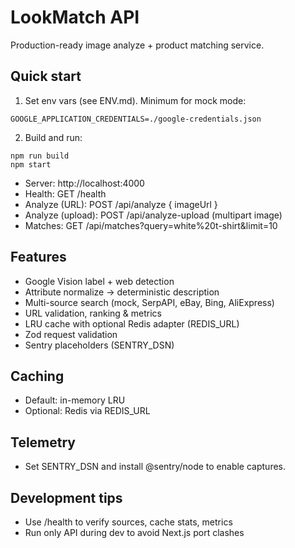 # LookMatch API

Production-ready image analyze + product matching service.

## Quick start

1) Set env vars (see ENV.md). Minimum for mock mode:

```
GOOGLE_APPLICATION_CREDENTIALS=./google-credentials.json
```

2) Build and run:

```
npm run build
npm start
```

- Server: http://localhost:4000
- Health: GET /health
- Analyze (URL): POST /api/analyze { imageUrl }
- Analyze (upload): POST /api/analyze-upload (multipart image)
- Matches: GET /api/matches?query=white%20t-shirt&limit=10

## Features

- Google Vision label + web detection
- Attribute normalize → deterministic description
- Multi-source search (mock, SerpAPI, eBay, Bing, AliExpress)
- URL validation, ranking & metrics
- LRU cache with optional Redis adapter (REDIS_URL)
- Zod request validation
- Sentry placeholders (SENTRY_DSN)

## Caching

- Default: in-memory LRU
- Optional: Redis via REDIS_URL

## Telemetry

- Set SENTRY_DSN and install @sentry/node to enable captures.

## Development tips

- Use /health to verify sources, cache stats, metrics
- Run only API during dev to avoid Next.js port clashes
